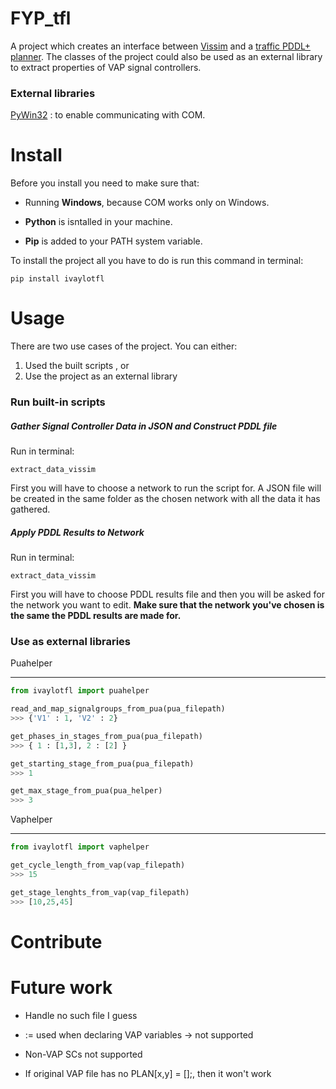 # FYP_tfl

A project which creates an interface between [Vissim](http://vision-traffic.ptvgroup.com/en-us/products/ptv-vissim/) and a [traffic PDDL+ planner](https://pdfs.semanticscholar.org/913e/89b74189b7b5221386671db8bb96916effc6.pdf). The classes of the project could also be used as an external library to extract properties of VAP signal controllers.

### External libraries

[PyWin32](https://sourceforge.net/projects/pywin32) : to enable communicating with COM.

# Install
Before you install you need to make sure that:

* Running <b>Windows</b>, because COM works only on Windows.

* <b>Python</b> is isntalled in your machine.

* <b>Pip</b> is added to your PATH system variable.

To install the project all you have to do is run this command in terminal:

```
pip install ivaylotfl
```

# Usage

There are two use cases of the project. You can either:

1. Used the built scripts , or
2. Use the project as an external library

### Run built-in scripts

##### Gather Signal Controller Data in JSON and Construct PDDL file

Run in terminal:

```
extract_data_vissim
```

First you will have to choose a network to run the script for. A JSON file will be created in the same folder as the chosen network with all the data it has gathered. 

##### Apply PDDL Results to Network

Run in terminal:

```
extract_data_vissim
```
First you will have to choose PDDL results file and then you will be asked for the network you want to edit. <b>Make sure that the network you've chosen is the same the PDDL results are made for.</b>

### Use as external libraries

Puahelper

___

```python
from ivaylotfl import puahelper

read_and_map_signalgroups_from_pua(pua_filepath)
>>> {'V1' : 1, 'V2' : 2}

get_phases_in_stages_from_pua(pua_filepath)
>>> { 1 : [1,3], 2 : [2] }

get_starting_stage_from_pua(pua_filepath)
>>> 1

get_max_stage_from_pua(pua_helper)
>>> 3
```

Vaphelper

___

```python
from ivaylotfl import vaphelper

get_cycle_length_from_vap(vap_filepath)
>>> 15

get_stage_lenghts_from_vap(vap_filepath)
>>> [10,25,45]
```

# Contribute

# Future work

- Handle no such file I guess

- := used when declaring VAP variables -> not supported

- Non-VAP SCs not supported

- If original VAP file has no PLAN[x,y] = [];, then it won't work
